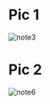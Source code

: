 # Pic 1 

![note3](https://github.com/Sakib-203-15-3883/Note_App-CURD-with-react-native/assets/126604780/8513feb7-0fdf-458a-afe8-88373a9e3e25)

# Pic 2 


![note6](https://github.com/Sakib-203-15-3883/Note_App-CURD-with-react-native/assets/126604780/4c994875-5783-40ff-bc4a-b81f77d9b081)
